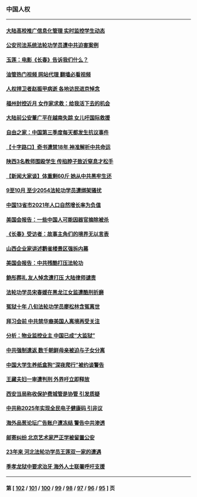 ### 中国人权
---
#### [大陆高校推广信息化管理 实时监控学生动态](../../pages/ncid278/n13868784.md?11220845) 
#### [公安司法系统法轮功学员遭中共迫害案例](../../pages/ncid278/n13869580.md?11220845) 
#### [玉莲：电影《长春》告诉我们什么？](../../pages/ncid278/n13869471.md?11220845) 
#### [油管热门视频 网站代理 翻墙必看视频](http://138.2.39.72:81/youtube.html?epic-marker?11220845)
#### [人权捍卫者赵振甲病逝 各地访民进京悼念](../../pages/ncid278/n13869662.md?11220845) 
#### [福州封控近月 女作家求救：给我活下去的机会](../../pages/ncid278/n13869548.md?11220845) 
#### [大陆前公安董广平在越南失踪 女儿吁国际救援](../../pages/ncid278/n13869405.md?11220845) 
#### [自由之家：中国第三季度每天都发生抗议事件](../../pages/ncid278/n13869343.md?11220845) 
#### [【十字路口】奇书遭禁18年 神准解析中共命运](../../pages/ncid278/n13869175.md?11220845) 
#### [陕西3名教师围殴学生 传掐脖子致近窒息才松手](../../pages/ncid278/n13869026.md?11220845) 
#### [【新闻大家谈】体重剩60斤 她从中共黑牢生还](../../pages/ncid278/n13868304.md?11220845) 
#### [9至10月 至少2054法轮功学员遭绑架骚扰](../../pages/ncid278/n13867111.md?11220845) 
#### [中国13省市2021年人口自然增长率为负值](../../pages/ncid278/n13868538.md?11220845) 
#### [美国会报告：一些中国人可能因器官摘除被杀](../../pages/ncid278/n13867964.md?11220845) 
#### [《长春》受访者：故事主角们的境界无以言表](../../pages/ncid278/n13853008.md?11220845) 
#### [山西企业家讲述鹳雀楼景区强拆内幕](../../pages/ncid278/n13867311.md?11220845) 
#### [美国会报告：中共残酷打压法轮功](../../pages/ncid278/n13867408.md?11220845) 
#### [鲍彤葬礼 友人悼念遭打压 大陆律师谴责](../../pages/ncid278/n13866973.md?11220845) 
#### [法轮功学员宋春媛在黑龙江女监遭酷刑折磨](../../pages/ncid278/n13865630.md?11220845) 
#### [冤狱十年 八旬法轮功学员廖松林含冤离世](../../pages/ncid278/n13864239.md?11220845) 
#### [拜习会前 中共禁华裔美国人离境再受关注](../../pages/ncid278/n13865282.md?11220845) 
#### [分析：物业监控业主 中国已成“大监狱”](../../pages/ncid278/n13864795.md?11220845) 
#### [中共强制遣返 数千朝鲜母亲被迫与子女分离](../../pages/ncid278/n13864741.md?11220845) 
#### [中国大学生养纸盒狗“深夜爬行”被约谈警告](../../pages/ncid278/n13864617.md?11220845) 
#### [王藏夫妇一审遭判刑 外界吁立即释放](../../pages/ncid278/n13864583.md?11220845) 
#### [西安当局称收保护费城管是协管 引发质疑](../../pages/ncid278/n13864581.md?11220845) 
#### [中共称2025年实现全民电子健康码 引非议](../../pages/ncid278/n13864438.md?11220845) 
#### [海外品葱论坛广告账户遭冻结 警告中共渗透](../../pages/ncid278/n13862891.md?11220845) 
#### [邮寄纠纷 北京艺术家严正学被留置公安](../../pages/ncid278/n13864243.md?11220845) 
#### [23年来 河北法轮功学员王莲双一家的遭遇](../../pages/ncid278/n13863330.md?11220845) 
#### [季孝龙狱中要求治牙 海外人士联署呼吁支援](../../pages/ncid278/n13863777.md?11220845) 

---
#### 第 [ [102](./102.md?11220845) / [101](./101.md?11220845) / [100](./100.md?11220845) / [99](./99.md?11220845) / [98](./98.md?11220845) / [97](./97.md?11220845) / [96](./96.md?11220845) / [95](./95.md?11220845) ] 页
